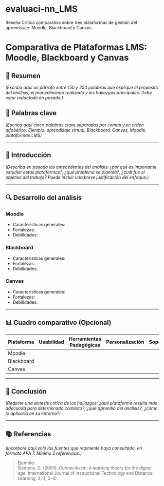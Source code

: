 # evaluaci-nn_LMS
Reseña Critica comparativa sobre tres plataformas de gestión del aprendizaje: Moodle, Blackboard y Canvas.
# Comparativa de Plataformas LMS: Moodle, Blackboard y Canvas

## 📝 Resumen
*(Escriba aquí un párrafo entre 150 y 250 palabras que explique el propósito del análisis, el procedimiento realizado y los hallazgos principales. Debe estar redactado en pasado.)*

## 🔑 Palabras clave
*(Escriba aquí cinco palabras clave separadas por comas y en orden alfabético. Ejemplo: aprendizaje virtual, Blackboard, Canvas, Moodle, plataformas LMS)*

---

## 🎯 Introducción
*(Describa en pasado los antecedentes del análisis: ¿por qué es importante estudiar estas plataformas?, ¿qué problema se plantea?, ¿cuál fue el objetivo del trabajo? Puede incluir una breve justificación del enfoque.)*

---

## 🔍 Desarrollo del análisis

### Moodle
- Características generales:
- Fortalezas:
- Debilidades:

### Blackboard
- Características generales:
- Fortalezas:
- Debilidades:

### Canvas
- Características generales:
- Fortalezas:
- Debilidades:

---

## 📊 Cuadro comparativo (Opcional)

| Plataforma | Usabilidad | Herramientas Pedagógicas | Personalización | Soporte |
|------------|------------|--------------------------|------------------|---------|
| Moodle     |            |                          |                  |         |
| Blackboard |            |                          |                  |         |
| Canvas     |            |                          |                  |         |

---

## 🧠 Conclusión
*(Redacte una síntesis crítica de los hallazgos: ¿qué plataforma resulta más adecuada para determinado contexto?, ¿qué aprendió del análisis?, ¿cómo lo aplicaría en su entorno?)*

---

## 📚 Referencias
*(Incorpore aquí solo las fuentes que realmente haya consultado, en formato APA 7. Mínimo 2 referencias.)*

> Ejemplo:  
> Siemens, G. (2005). *Connectivism: A learning theory for the digital age*. International Journal of Instructional Technology and Distance Learning, 2(1), 3-10.
